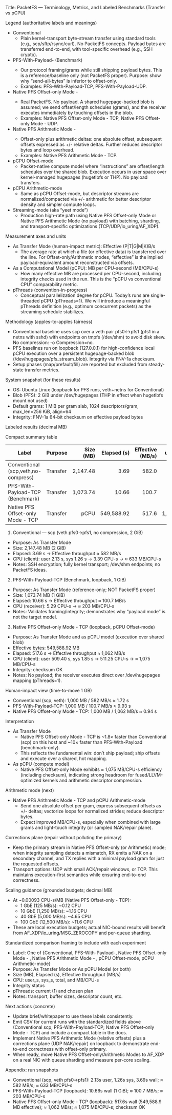 Title: PacketFS — Terminology, Metrics, and Labeled Benchmarks (Transfer vs pCPU)

Legend (authoritative labels and meanings)
- Conventional
  - Plain kernel-transport byte-stream transfer using standard tools (e.g., scp/sftp/rsync/curl). No PacketFS concepts. Payload bytes are transferred end-to-end, with tool-specific overhead (e.g., SSH crypto).
- PFS-With-Payload-<Transport> (Benchmark)
  - Our protocol framing/grams while still shipping payload bytes. This is a reference/baseline only (not PacketFS proper). Purpose: show why “send-all-bytes” is inferior to offset-only.
  - Examples: PFS-With-Payload-TCP, PFS-With-Payload-UDP.
- Native PFS Offset-only Mode - <Transport>
  - Real PacketFS. No payload. A shared hugepage-backed blob is assumed; we send offset/length schedules (grams), and the receiver executes immediately by touching offsets in the blob.
  - Examples: Native PFS Offset-only Mode - TCP, Native PFS Offset-only Mode - UDP.
- Native PFS Arithmetic Mode - <Transport>
  - Offset-only plus arithmetic deltas: one absolute offset, subsequent offsets expressed as +/- relative deltas. Further reduces descriptor bytes and loop overhead.
  - Examples: Native PFS Arithmetic Mode - TCP.
- pCPU Offset-mode
  - Packet-native compute model where “instructions” are offset/length schedules over the shared blob. Execution occurs in user space over kernel-managed hugepages (hugetlbfs or THP). No payload transfers.
- pCPU Arithmetic-mode
  - Same as pCPU Offset-mode, but descriptor streams are normalized/compacted via +/- arithmetic for better descriptor density and simpler compute loops.
- Streaming-mode (aka “yeet mode”)
  - Production high-rate path using Native PFS Offset-only Mode or Native PFS Arithmetic Mode (no payload) with batching, sharding, and transport-specific optimizations (TCP/UDP/io_uring/AF_XDP).

Measurement axes and units
- As Transfer Mode (human-impact metric): Effective (P|T|G|M|K)B/s
  - The average rate at which a file (or effective data) is transferred over the line. For Offset-only/Arithmetic modes, “effective” is the implied payload-equivalent amount reconstructed via offsets.
- As a Computational Model (pCPU): MB per CPU-second (MB/CPU-s)
  - How many effective MB are processed per CPU-second, including integrity checks used in the run. This is the “pCPU vs conventional CPU” comparability metric.
- pThreads (convention-in-progress)
  - Conceptual parallelization degree for pCPU. Today’s runs are single-threaded pCPU (pThreads=1). We will introduce a meaningful pThreads definition (e.g., optimum concurrent packets) as the streaming schedule stabilizes.

Methodology (apples-to-apples fairness)
- Conventional baseline uses scp over a veth pair pfs0<->pfs1 (pfs1 in a netns with sshd) with endpoints on tmpfs (/dev/shm) to avoid disk skew. No compression: -o Compression=no.
- PFS baselines run on loopback (127.0.0.1) for high-confidence local pCPU execution over a persistent hugepage-backed blob (/dev/hugepages/pfs_stream_blob). Integrity via FNV-1a checksum.
- Setup phases (map/prefault/fill) are reported but excluded from steady-state transfer metrics.

System snapshot (for these results)
- OS: Ubuntu Linux (loopback for PFS runs, veth+netns for Conventional)
- Blob (PFS): 2 GiB under /dev/hugepages (THP in effect when hugetlbfs mount not used)
- Default grams: 1 MiB per gram slab, 1024 descriptors/gram, max_len=256 KiB, align=64
- Integrity: FNV-1a 64-bit checksum on effective payload bytes

Labeled results (decimal MB)

Compact summary table

| Label | Purpose | Size (MB) | Elapsed (s) | Effective (MB/s) | user_s | sys_s | MB/CPU-s | Integrity | Notes |
|---|---|---:|---:|---:|---:|---:|---:|---|---|
| Conventional (scp,veth,no-compress) | Transfer | 2,147.48 | 3.69 | 582.0 | 2.13 | 1.26 | 633.3 | NA | /dev/shm endpoints; 10.77.0.1→10.77.0.2; SSH |
| PFS-With-Payload-TCP (Benchmark) | Transfer | 1,073.74 | 10.66 | 100.7 | 3.31 | 1.98 | 202.9 | OK | Loopback; 1 MiB grams; 1024 desc/gram |
| Native PFS Offset-only Mode - TCP | Transfer|pCPU | 549,588.92 | 517.6 | 1,062.3 | 509.40 | 1.85 | 1,075.0 | OK | Loopback; blob=/dev/hugepages; 1 MiB grams; 1024 desc/gram; pThreads=1 |
1) Conventional — scp (veth pfs0→pfs1, no compression, 2 GiB)
- Purpose: As Transfer Mode
- Size: 2,147.48 MB (2 GiB)
- Elapsed: 3.69 s → Effective throughput ≈ 582 MB/s
- CPU (client): user 2.13 s, sys 1.26 s → 3.39 CPU-s → ≈ 633 MB/CPU-s
- Notes: SSH encryption; fully kernel transport; /dev/shm endpoints; no PacketFS ideas.

2) PFS-With-Payload-TCP (Benchmark, loopback, 1 GiB)
- Purpose: As Transfer Mode (reference-only; NOT PacketFS proper)
- Size: 1,073.74 MB (1 GiB)
- Elapsed: 10.66 s → Effective throughput ≈ 100.7 MB/s
- CPU (receiver): 5.29 CPU-s → ≈ 203 MB/CPU-s
- Notes: Validates framing/integrity; demonstrates why “payload mode” is not the target model.

3) Native PFS Offset-only Mode - TCP (loopback, pCPU Offset-mode)
- Purpose: As Transfer Mode and as pCPU model (execution over shared blob)
- Effective bytes: 549,588.92 MB
- Elapsed: 517.6 s → Effective throughput ≈ 1,062 MB/s
- CPU (client): user 509.40 s, sys 1.85 s → 511.25 CPU-s → ≈ 1,075 MB/CPU-s
- Integrity: checksum OK
- Notes: No payload; the receiver executes direct over /dev/hugepages mapping (pThreads=1).

Human-impact view (time-to-move 1 GB)
- Conventional (scp, veth): 1,000 MB / 582 MB/s ≈ 1.72 s
- PFS-With-Payload-TCP: 1,000 MB / 100.7 MB/s ≈ 9.93 s
- Native PFS Offset-only Mode - TCP: 1,000 MB / 1,062 MB/s ≈ 0.94 s

Interpretation
- As Transfer Mode
  - Native PFS Offset-only Mode - TCP is ~1.8× faster than Conventional (scp) on this host and ~10× faster than PFS-With-Payload (benchmark-only).
  - This reflects the fundamental win: don’t ship payload; ship offsets and execute over a shared, hot mapping.
- As pCPU (compute model)
  - Native PFS Offset-only Mode exhibits ≈ 1,075 MB/CPU-s efficiency (including checksum), indicating strong headroom for fused/LLVM-optimized kernels and arithmetic descriptor compression.

Arithmetic mode (next)
- Native PFS Arithmetic Mode - TCP and pCPU Arithmetic-mode
  - Send one absolute offset per gram, express subsequent offsets as +/- deltas; vectorize loops for normalized strides; reduce descriptor bytes.
  - Expect improved MB/CPU-s, especially when combined with large grams and light-touch integrity (or sampled NAK/repair plane).

Corrections plane (repair without polluting the primary)
- Keep the primary stream in Native PFS Offset-only (or Arithmetic) mode; when integrity sampling detects a mismatch, RX emits a NAK on a secondary channel, and TX replies with a minimal payload gram for just the requested offsets.
- Transport options: UDP with small ACK/repair windows, or TCP. This maintains execution-first semantics while ensuring end-to-end correctness.

Scaling guidance (grounded budgets; decimal MB)
- At ~0.00093 CPU-s/MB (Native PFS Offset-only - TCP):
  - 1 GbE (125 MB/s): ~0.12 CPU
  - 10 GbE (1,250 MB/s): ~1.16 CPU
  - 40 GbE (5,000 MB/s): ~4.65 CPU
  - 100 GbE (12,500 MB/s): ~11.6 CPU
- These are local execution budgets; actual NIC-bound results will benefit from AF_XDP/io_uring/MSG_ZEROCOPY and per-queue sharding.

Standardized comparison framing to include with each experiment
- Label: One of {Conventional, PFS-With-Payload-<Transport>, Native PFS Offset-only Mode - <Transport>, Native PFS Arithmetic Mode - <Transport>, pCPU Offset-mode, pCPU Arithmetic-mode}
- Purpose: As Transfer Mode or As pCPU Model (or both)
- Size (MB), Elapsed (s), Effective throughput (MB/s)
- CPU: user_s, sys_s, total, and MB/CPU-s
- Integrity status
- pThreads: current (1) and chosen plan
- Notes: transport, buffer sizes, descriptor count, etc.

Next actions (concrete)
- Update brief/whitepaper to use these labels consistently.
- Emit CSV for current runs with the standardized fields above (Conventional scp; PFS-With-Payload-TCP; Native PFS Offset-only Mode - TCP) and include a compact table in the docs.
- Implement Native PFS Arithmetic Mode (relative offsets) plus a corrections plane (UDP NAK/repair) on loopback to demonstrate end-to-end correctness with offset-only primary.
- When ready, move Native PFS Offset-only/Arithmetic Modes to AF_XDP on a real NIC with queue sharding and measure per-core scaling.

Appendix: run snapshots
- Conventional (scp, veth pfs0→pfs1): 2.13s user, 1.26s sys, 3.69s wall; ≈ 582 MB/s; ≈ 633 MB/CPU-s
- PFS-With-Payload-TCP (loopback): 10.66s wall (1 GiB); ≈ 100.7 MB/s; ≈ 203 MB/CPU-s
- Native PFS Offset-only Mode - TCP (loopback): 517.6s wall (549,588.9 MB effective); ≈ 1,062 MB/s; ≈ 1,075 MB/CPU-s; checksum OK

